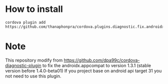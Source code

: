 
# How to install
```shell
cordova plugin add https://github.com/thanaphonpra/cordova.plugins.diagnostic.fix.androidx.appcompat1.3.1
```


# Note
This repository modify from https://github.com/dpa99c/cordova-diagnostic-plugin to fix the androidx.appcompat to version 1.3.1 (stable version before 1.4.0-beta01)
If you project base on android api target 31 you not need to use this plugin.

